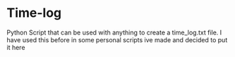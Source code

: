 # Time-log
Python Script that can be used with anything to create a time_log.txt file.
I have used this before in some personal scripts ive made and decided to put it here
